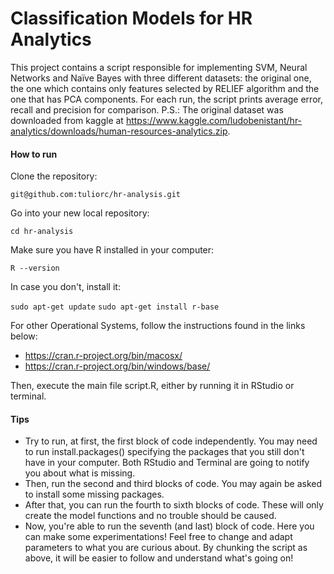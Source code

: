 # Classification Models for HR Analytics
This project contains a script responsible for implementing SVM, Neural Networks and Naïve Bayes with three different datasets: the original one, the one which contains only features selected by RELIEF algorithm and the one that has PCA components. For each run, the script prints average error, recall and precision for comparison. 
P.S.: The original dataset was downloaded from kaggle at https://www.kaggle.com/ludobenistant/hr-analytics/downloads/human-resources-analytics.zip. 

#### How to run

Clone the repository:

`git@github.com:tuliorc/hr-analysis.git`


Go into your new local repository:

`cd hr-analysis`


Make sure you have R installed in your computer:

`R --version`


In case you don't, install it:

`sudo apt-get update`
`sudo apt-get install r-base`


For other Operational Systems, follow the instructions found in the links below:

- https://cran.r-project.org/bin/macosx/
- https://cran.r-project.org/bin/windows/base/

Then, execute the main file script.R, either by running it in RStudio or terminal. 


#### Tips
* Try to run, at first, the first block of code independently. You may need to run install.packages() specifying the packages that you still don't have in your computer. Both RStudio and Terminal are going to notify you about what is missing.
* Then, run the second and third blocks of code. You may again be asked to install some missing packages.
* After that, you can run the fourth to sixth blocks of code. These will only create the model functions and no trouble should be caused.
* Now, you're able to run the seventh (and last) block of code. Here you can make some experimentations! Feel free to change and adapt parameters to what you are curious about.
By chunking the script as above, it will be easier to follow and understand what's going on!
